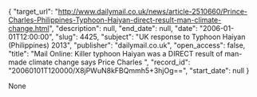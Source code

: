 {
  "target_url": "http://www.dailymail.co.uk/news/article-2510660/Prince-Charles-Philippines-Typhoon-Haiyan-direct-result-man-climate-change.html", 
  "description": null, 
  "end_date": null, 
  "date": "2006-01-01T12:00:00", 
  "slug": 4425, 
  "subject": "UK response to Typhoon Haiyan (Philippines) 2013", 
  "publisher": "dailymail.co.uk", 
  "open_access": false, 
  "title": "Mail Online: Killer typhoon Haiyan was a DIRECT result of man-made climate change says Price Charles ", 
  "record_id": "20060101T120000/X8jPWuN8kFBQmmh5+3hjOg==", 
  "start_date": null
}

None